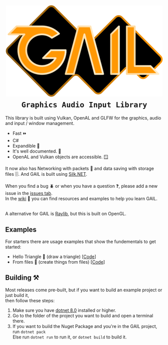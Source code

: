 <h1 align="center"><img src="https://raw.githubusercontent.com/dedouwe26/GAIL/main/Logo.png" alt="logo" width="500", href="https://github.com/dedouwe26/GAIL"/> <br/>
<code>Graphics Audio Input Library</code> <br/></h1>
This library is built using Vulkan, OpenAL and GLFW for the graphics, audio and input / window management.<br/>
<ul>
<li>Fast ⏩</li>
<li>C#</li>
<li>Expandible 🔧</li>
<li>It's well documented. 📗</li>
<li>OpenAL and Vulkan objects are accessible. 🪟</li>
</ul>

It now also has Networking with packets 🛜 and data saving with storage files 🗄️. And GAIL is built using <a href="https://github.com/dotnet/Silk.NET">Silk.NET</a>. <br/>

When you find a bug 🪲 or when you have a question ❓, please add a new issue in the <a href="https://github.com/dedouwe26/issues">issues tab</a>.<br/>
In the <a href="https://github.com/dedouwe26/GAIL/wiki">wiki</a> 📙 you can find resources and examples to help you learn GAIL.

<br/> A alternative for GAIL is <a href="https://www.raylib.com/index.html">Raylib</a>, but this is built on OpenGL.
<h2>Examples</h2>
For starters there are usage examples that show the fundementals to get started:
<ul>
<li>Hello Triangle 📐 (draw a triangle) [<a href="https://github.com/dedouwe26/GAIL/tree/main/examples/HelloTriangle">Code</a>]</li>
<li>From files 📃 (create things from files) [<a href="https://github.com/dedouwe26/GAIL/tree/main/examples/FromFiles">Code</a>]</li>
</ul>
<h2>Building ⚒️</h2>
Most releases come pre-built, but if you want to build an example project or just build it, <br/>then follow these steps: <br/>
<ol>
<li>Make sure you have <a href="https://dotnet.microsoft.com/en-us/download/dotnet/8.0">dotnet 8.0</a> installed or higher.</li>
<li>Go to the folder of the project you want to build and open a terminal there.</li>
<li>If you want to build the Nuget Package and you're in the GAIL project, run <code>dotnet pack</code><br/>
Else run <code>dotnet run</code> to run it, or <code>dotnet build</code> to build it.
</li>
</ol>
